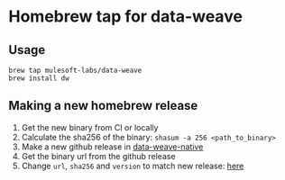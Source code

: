 # Homebrew tap for data-weave

## Usage
```
brew tap mulesoft-labs/data-weave
brew install dw
```

## Making a new homebrew release
1. Get the new binary from CI or locally
2. Calculate the sha256 of the binary: `shasum -a 256 <path_to_binary>`
3. Make a new github release in [data-weave-native](https://github.com/mulesoft-labs/data-weave-native/releases)
4. Get the binary url from the github release
5. Change `url`, `sha256` and `version` to match new release: [here](https://github.com/mulesoft-labs/homebrew-data-weave/blob/master/formula/dw.rb)
